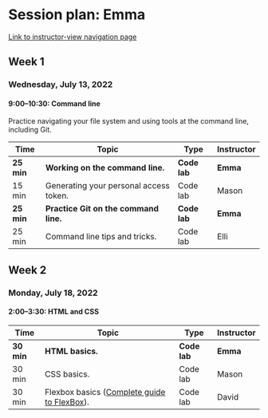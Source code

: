 # Session plan: Emma

[Link to instructor-view navigation page](daily_instructor_view.md)

## Week 1

### Wednesday, July 13, 2022

#### 9:00–10:30: Command line

Practice navigating your file system and using tools at the command line,
                    including Git. 

Time | Topic | Type | Instructor
---- | ---- | ---- | ---- 
**25 min** | **Working on the command line.** | **Code lab** | **Emma**
15 min | Generating your personal access token. | Code lab | Mason
**25 min** | **Practice Git on the command line.** | **Code lab** | **Emma**
25 min | Command line tips and tricks. | Code lab | Elli

## Week 2

### Monday, July 18, 2022

#### 2:00–3:30: HTML and CSS

Time | Topic | Type | Instructor
---- | ---- | ---- | ---- 
**30 min** | **HTML basics.** | **Code lab** | **Emma**
30 min | CSS basics. | Code lab | Mason
30 min | Flexbox basics ([Complete guide to FlexBox](https://css-tricks.com/snippets/css/a-guide-to-flexbox/)). | Code lab | David

